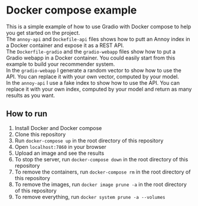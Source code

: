 # Docker compose example
This is a simple example of how to use Gradio with Docker compose to help you get started on the project.  
The ```annoy-api``` and ```Dockefile-api``` files shows how to putt an Annoy index in a Docker container and expose it as a REST API.  
The ```Dockerfile-gradio``` and the ```gradio-webapp``` files show how to put a Gradio webapp in a Docker container.
You could easily start from this example to build your recommender system.  
In the ```gradio-webapp``` I generate a random vector to show how to use the API. You can replace it with your own vector, computed by your model.  
In the ```annoy-api``` I use a fake index to show how to use the API. You can replace it with your own index, computed by your model and return as many results as you want.  

## How to run
1. Install Docker and Docker compose
2. Clone this repository
3. Run `docker-compose up` in the root directory of this repository
4. Open `localhost:7860` in your browser
5. Upload an image and see the results
6. To stop the server, run 
```docker-compose down``` in the root directory of this repository
7. To remove the containers, run `docker-compose rm` in the root directory of this repository
8. To remove the images, run `docker image prune -a` in the root directory of this repository
9. To remove everything, run `docker system prune -a --volumes`
